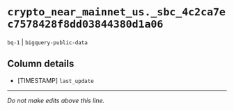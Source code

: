 # `crypto_near_mainnet_us._sbc_4c2ca7ec7578428f8dd03844380d1a06`
`bq-1` | `bigquery-public-data`

## Column details
* [TIMESTAMP] `last_update`

-------------------------------------------------------------------------------
*Do not make edits above this line.*

